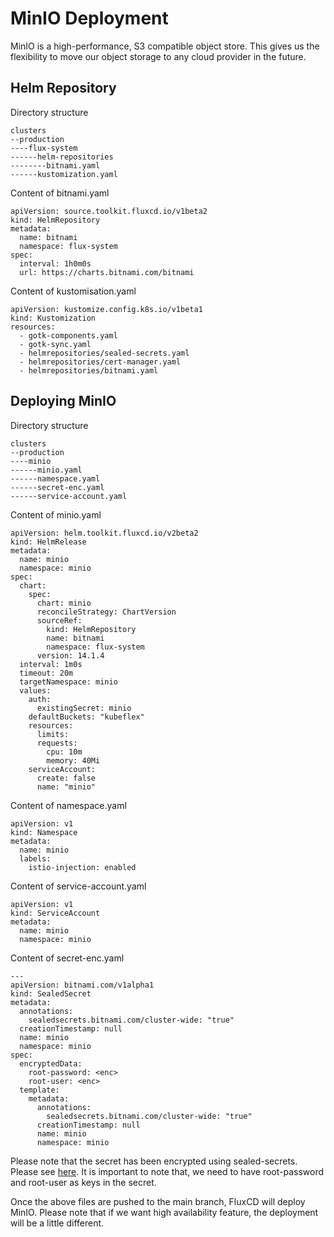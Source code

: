 # MinIO Deployment
MinIO is a high-performance, S3 compatible object store. This gives us the flexibility to move our object storage to any cloud provider in the future. 

## Helm Repository

Directory structure
```
clusters
--production
----flux-system
------helm-repositories
--------bitnami.yaml
------kustomization.yaml
```
Content of bitnami.yaml
```
apiVersion: source.toolkit.fluxcd.io/v1beta2
kind: HelmRepository
metadata:
  name: bitnami
  namespace: flux-system
spec:
  interval: 1h0m0s
  url: https://charts.bitnami.com/bitnami

```

Content of kustomisation.yaml
```
apiVersion: kustomize.config.k8s.io/v1beta1
kind: Kustomization
resources:
  - gotk-components.yaml
  - gotk-sync.yaml
  - helmrepositories/sealed-secrets.yaml
  - helmrepositories/cert-manager.yaml
  - helmrepositories/bitnami.yaml

```

## Deploying MinIO

Directory structure
```
clusters
--production
----minio
------minio.yaml
------namespace.yaml
------secret-enc.yaml
------service-account.yaml
```

Content of minio.yaml
```
apiVersion: helm.toolkit.fluxcd.io/v2beta2
kind: HelmRelease
metadata:
  name: minio
  namespace: minio
spec:
  chart:
    spec:
      chart: minio
      reconcileStrategy: ChartVersion
      sourceRef:
        kind: HelmRepository
        name: bitnami
        namespace: flux-system
      version: 14.1.4
  interval: 1m0s
  timeout: 20m
  targetNamespace: minio
  values:
    auth:
      existingSecret: minio
    defaultBuckets: "kubeflex"
    resources:
      limits:
      requests:
        cpu: 10m
        memory: 40Mi
    serviceAccount: 
      create: false
      name: "minio"
```
Content of namespace.yaml
```
apiVersion: v1
kind: Namespace
metadata:
  name: minio
  labels:
    istio-injection: enabled

```
Content of service-account.yaml
```
apiVersion: v1
kind: ServiceAccount
metadata:
  name: minio
  namespace: minio
```

Content of secret-enc.yaml
```
---
apiVersion: bitnami.com/v1alpha1
kind: SealedSecret
metadata:
  annotations:
    sealedsecrets.bitnami.com/cluster-wide: "true"
  creationTimestamp: null
  name: minio
  namespace: minio
spec:
  encryptedData:
    root-password: <enc>
    root-user: <enc>
  template:
    metadata:
      annotations:
        sealedsecrets.bitnami.com/cluster-wide: "true"
      creationTimestamp: null
      name: minio
      namespace: minio

```

Please note that the secret has been encrypted using sealed-secrets. Please see [here](sealed-secrets.md). 
It is important to note that, we need to have root-password and root-user as keys in the secret. 

Once the above files are pushed to the main branch, FluxCD will deploy MinIO. Please note that if we want high availability feature, the deployment will be a little different. 
